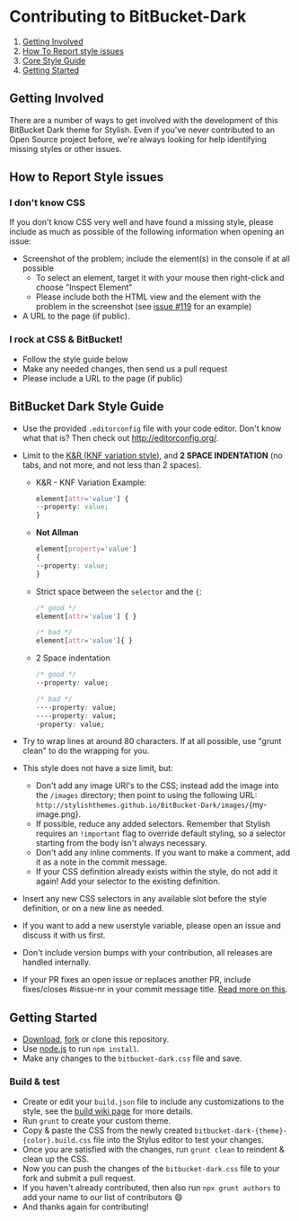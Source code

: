 # Contributing to BitBucket-Dark

1. [Getting Involved](#getting-involved)
2. [How To Report style issues](#how-to-report-style-issues)
3. [Core Style Guide](#bitbucket-dark-style-guide)
4. [Getting Started](#getting-started)

## Getting Involved

There are a number of ways to get involved with the development of this BitBucket Dark theme for Stylish. Even if you've never contributed to an Open Source project before, we're always looking for help identifying missing styles or other issues.

## How to Report Style issues

### I don't know CSS
If you don't know CSS very well and have found a missing style, please include as much as possible of the following information when opening an issue:

* Screenshot of the problem; include the element(s) in the console if at all possible
  * To select an element, target it with your mouse then right-click and choose "Inspect Element"
  * Please include both the HTML view and the element with the problem in the screenshot (see [issue #119](https://github.com/StylishThemes/GitHub-Dark/issues/119) for an example)
* A URL to the page (if public).

### I rock at CSS & BitBucket!
* Follow the style guide below
* Make any needed changes, then send us a pull request
* Please include a URL to the page (if public)

## BitBucket Dark Style Guide

* Use the provided `.editorconfig` file with your code editor. Don't know what that is? Then check out http://editorconfig.org/.
* Limit to the [K&R (KNF variation style)](https://en.wikipedia.org/wiki/Indentation_style#Variant:_BSD_KNF), and **2 SPACE INDENTATION** (no tabs, and not more, and not less than 2 spaces).

  * K&R - KNF Variation Example:
    ```css
    element[attr='value'] {
    ··property: value;
    }
    ```

  * **Not Allman**
    ```css
    element[property='value']
    {
    ··property: value;
    }
    ```

  * Strict space between the `selector` and the `{`:
    ```css
    /* good */
    element[attr='value'] { }

    /* bad */
    element[attr='value']{ }
    ```

  * 2 Space indentation
    ```css
    /* good */
    ··property: value;

    /* bad */
    ····property: value;
    ----property: value;
    ·property: value;
    ```

* Try to wrap lines at around 80 characters. If at all possible, use "grunt clean" to do the wrapping for you.
* This style does not have a size limit, but:
  * Don't add any image URI's to the CSS; instead add the image into the `/images` directory; then point to using the following URL: `http://stylishthemes.github.io/BitBucket-Dark/images/`{my-image.png}.
  * If possible, reduce any added selectors. Remember that Stylish requires an `!important` flag to override default styling, so a selector starting from the body isn't always necessary.
  * Don't add any inline comments. If you want to make a comment, add it as a note in the commit message.
  * If your CSS definition already exists within the style, do not add it again! Add your selector to the existing definition.
* Insert any new CSS selectors in any available slot before the style definition, or on a new line as needed.
* If you want to add a new userstyle variable, please open an issue and discuss it with us first.
* Don't include version bumps with your contribution, all releases are handled internally.
* If your PR fixes an open issue or replaces another PR, include fixes/closes #issue-nr in your commit message title. [Read more on this](https://help.github.com/en/articles/closing-issues-using-keywords).


## Getting Started

* [Download](https://github.com/StylishThemes/BitBucket-Dark/archive/master.zip), [fork](https://github.com/StylishThemes/BitBucket-Dark/fork) or clone this repository.
* Use [node.js](http://nodejs.org/) to run `npm install`.
* Make any changes to the `bitbucket-dark.css` file and save.

### Build & test

* Create or edit your `build.json` file to include any customizations to the style, see the [build wiki page](https://github.com/StylishThemes/GitHub-Dark/wiki/Build) for more details.
* Run `grunt` to create your custom theme.
* Copy & paste the CSS from the newly created `bitbucket-dark-{theme}-{color}.build.css` file into the Stylus editor to test your changes.
* Once you are satisfied with the changes, run `grunt clean` to reindent &amp; clean up the CSS.
* Now you can push the changes of the `bitbucket-dark.css` file to your fork and submit a pull request.
* If you haven't already contributed, then also run `npx grunt authors` to add your name to our list of contributors :smile:
* And thanks again for contributing!

